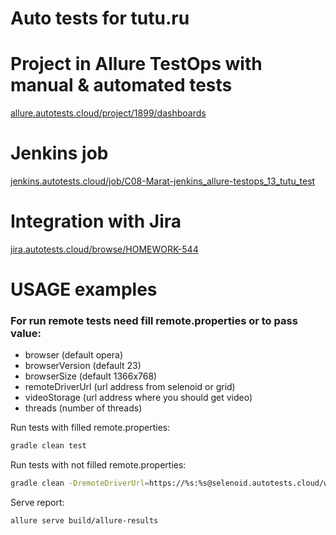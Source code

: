 <h1>Auto tests for tutu.ru</h1>

# Project in Allure TestOps with manual & automated tests
<a target="_blank" href="https://allure.autotests.cloud/project/1899/dashboards">allure.autotests.cloud/project/1899/dashboards</a>

# Jenkins job
<a target="_blank" href="https://jenkins.autotests.cloud/job/C08-Marat-jenkins_allure-testops_13_tutu_test/">jenkins.autotests.cloud/job/C08-Marat-jenkins_allure-testops_13_tutu_test</a>

# Integration with Jira
<a target="_blank" href="https://jira.autotests.cloud/browse/HOMEWORK-544">jira.autotests.cloud/browse/HOMEWORK-544</a>

# USAGE examples

### For run remote tests need fill remote.properties or to pass value:

* browser (default opera)
* browserVersion (default 23)
* browserSize (default 1366x768)
* remoteDriverUrl (url address from selenoid or grid)
* videoStorage (url address where you should get video)
* threads (number of threads)


Run tests with filled remote.properties:
```bash
gradle clean test
```

Run tests with not filled remote.properties:
```bash
gradle clean -DremoteDriverUrl=https://%s:%s@selenoid.autotests.cloud/wd/hub/ -DvideoStorage=https://selenoid.autotests.cloud/video/ -Dthreads=1 test
```

Serve report:
```bash
allure serve build/allure-results
```



